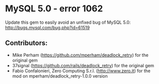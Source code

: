 # MySQL 5.0 - error 1062

Update this gem to easily avoid an unfixed bug of MySQL 5.0:
http://bugs.mysql.com/bug.php?id=61519

## Contributors: 

- Mike Perham (https://github.com/mperham/deadlock_retry) for the original gem
- 37signal (https://github.com/rails/deadlock_retry) for the original gem
- Fabio Confalonieri, Zero Computing S.r.l. (http://www.zero.it) for the mod on mperham/deadlock_retry-1.0.0 version